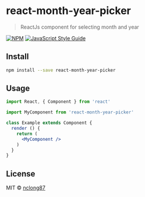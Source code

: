 # react-month-year-picker

> ReactJs component for selecting month and year

[![NPM](https://img.shields.io/npm/v/react-month-year-picker.svg)](https://www.npmjs.com/package/react-month-year-picker) [![JavaScript Style Guide](https://img.shields.io/badge/code_style-standard-brightgreen.svg)](https://standardjs.com)

## Install

```bash
npm install --save react-month-year-picker
```

## Usage

```jsx
import React, { Component } from 'react'

import MyComponent from 'react-month-year-picker'

class Example extends Component {
  render () {
    return (
      <MyComponent />
    )
  }
}
```

## License

MIT © [nclong87](https://github.com/nclong87)
